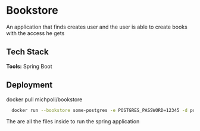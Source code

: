 
# Bookstore

An application that finds creates user and the user is able to create books with the access he gets




## Tech Stack

**Tools:** Spring Boot



## Deployment

docker pull michpoli/bookstore 

```bash
  docker run --bookstore some-postgres -e POSTGRES_PASSWORD=12345 -d postgres
```

The are all the files inside to run the spring application
